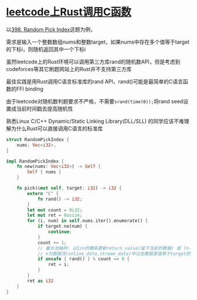 # [leetcode上Rust调用C函数](/2020/12/leetcode_rust_call_c_function.md)

以[398. Random Pick Index](https://leetcode.com/problems/random-pick-index/)这题为例，

需求是输入一个整数数组nums和整数target，如果nums中存在多个值等于target的下标i，则随机返回其中一个下标i

虽然leetcode上的Rust环境可以调用第三方库rand的随机数API，但是考虑到codeforces等其它刷题网站上的Rust并不支持第三方库

最佳实践是用Rust调用C语言标准库的rand API，rand()可能是最简单的C语言函数的FFI binding

由于leetcode对随机数判题要求不严格，不需要`srand(time(0));`将rand seed设置成当前时间戳去提高随机性

熟悉Linux C/C++ Dynamic/Static Linking Library(DLL/SLL) 的同学应该不难理解为什么Rust可以直接调用C语言的标准库

```rust
struct RandomPickIndex {
    nums: Vec<i32>,
}

impl RandomPickIndex {
    fn new(nums: Vec<i32>) -> Self {
        Self { nums }
    }

    fn pick(&mut self, target: i32) -> i32 {
        extern "C" {
            fn rand() -> i32;
        }
        let mut count = 0i32;
        let mut ret = 0usize;
        for (i, num) in self.nums.iter().enumerate() {
            if target.ne(num) {
                continue;
            }
            count += 1;
            // 蓄水池抽样: 以1/n的概率更新return_value(留下当前的数据) 或 (n-1)/n不更新return_value(继续用之前的ret的值)
            // n为数据流(online_data,stream_data)中过去数据里值等于target的个数(也就是count变量)
            if unsafe { rand() } % count == 0 {
                ret = i;
            }
        }
        ret as i32
    }
}
```

